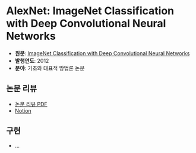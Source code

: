 # AlexNet: ImageNet Classification with Deep Convolutional Neural Networks

- **원문**: [ImageNet Classification with Deep Convolutional Neural Networks](https://proceedings.neurips.cc/paper_files/paper/2012/file/c399862d3b9d6b76c8436e924a68c45b-Paper.pdf)
- **발행연도**: 2012
- **분야**: 기초와 대표적 방법론 논문

## 논문 리뷰

- [논문 리뷰 PDF](./Imagenet%20Classification%20With%20Deep%20Convolutional%20Neural%20Networks%20(AlexNet)%20논문%20리뷰.pdf)
- [Notion](https://roasted-rake-be8.notion.site/ImageNet-Classification-with-Deep-Convolutional-Neural-Networks-2012-1fb818aea60f80649988cba3b9c695aa?source=copy_link)

## 구현

- ...